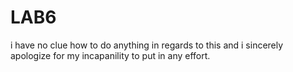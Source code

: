 # LAB6
i have no clue how to do anything in regards to this and i sincerely apologize for my incapanility to put in any effort. 
